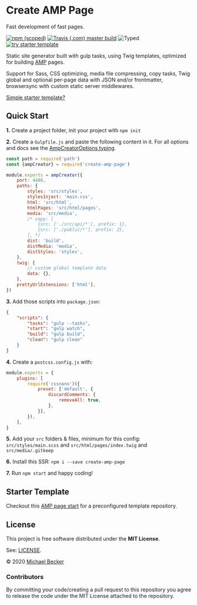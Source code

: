 # Create AMP Page

Fast development of fast pages.

[![npm (scoped)](https://img.shields.io/npm/v/create-amp-page?style=flat-square)](https://www.npmjs.com/package/create-amp-page)
[![Travis (.com) master build](https://img.shields.io/travis/com/bemit/create-amp-page/master?style=flat-square)](https://travis-ci.com/bemit/create-amp-page)
![Typed](https://flat.badgen.net/badge/icon/Typed?icon=typescript&label&labelColor=blue&color=555555)
[![try starter template](https://img.shields.io/badge/try%20starter%20template-grey?labelColor=fff&logoColor=505050&style=flat-square&logo=codesandbox)](https://codesandbox.io/s/github/bemit/create-amp-page-starter)

Static site generator built with gulp tasks, using Twig templates, optimized for building [AMP](https://amp.dev) pages.

Support for Sass, CSS optimizing, media file compressing, copy tasks, Twig global and optional per-page data with JSON and/or frontmatter, browsersync with custom static server middlewares.

[Simple starter template?](#starter-template)

## Quick Start

**1.** Create a project folder, init your project with `npm init`

**2.** Create a `Gulpfile.js` and paste the following content in it. For all options and docs see the [AmpCreatorOptions typing](https://github.com/bemit/create-amp-page/blob/master/src/ampCreator.d.ts).

```js
const path = require('path')
const {ampCreator} = require('create-amp-page')

module.exports = ampCreator({
    port: 4488,
    paths: {
        styles: 'src/styles',
        stylesInject: 'main.css',
        html: 'src/html',
        htmlPages: 'src/html/pages',
        media: 'src/media',
        /* copy: [
            {src: ['./src/api/*'], prefix: 1},
            {src: ['./public/*'], prefix: 2},
        ], */
        dist: 'build',
        distMedia: 'media',
        distStyles: 'styles',
    },
    twig: {
        // custom global template data
        data: {},
    },
    prettyUrlExtensions: ['html'],
})
```

**3.** Add those scripts into `package.json`:

```json
{
    "scripts": {
        "tasks": "gulp --tasks",
        "start": "gulp watch",
        "build": "gulp build",
        "clean": "gulp clean"
    }
}
```

**4.** Create a `postcss.config.js` with:

```js
module.exports = {
    plugins: [
        require('cssnano')({
            preset: ['default', {
                discardComments: {
                    removeAll: true,
                },
            }],
        }),
    ],
}
```

**5.** Add your `src` folders & files, minimum for this config: `src/styles/main.scss` and `src/html/pages/index.twig` and `src/media/.gitkeep`

**6.** Install this SSR: `npm i --save create-amp-page`

**7.** Run `npm start` and happy coding!

## Starter Template

Checkout this [AMP page start](https://github.com/bemit/create-amp-page-starter) for a preconfigured template repository.

## License

This project is free software distributed under the **MIT License**.

See: [LICENSE](LICENSE).

© 2020 [Michael Becker](https://mlbr.xyz)

### Contributors

By committing your code/creating a pull request to this repository you agree to release the code under the MIT License attached to the repository.
